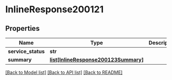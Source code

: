 # InlineResponse200121

## Properties
Name | Type | Description | Notes
------------ | ------------- | ------------- | -------------
**service_status** | **str** |  | [optional] 
**summary** | [**list[InlineResponse200123Summary]**](InlineResponse200123Summary.md) |  | [optional] 

[[Back to Model list]](../README.md#documentation-for-models) [[Back to API list]](../README.md#documentation-for-api-endpoints) [[Back to README]](../README.md)

